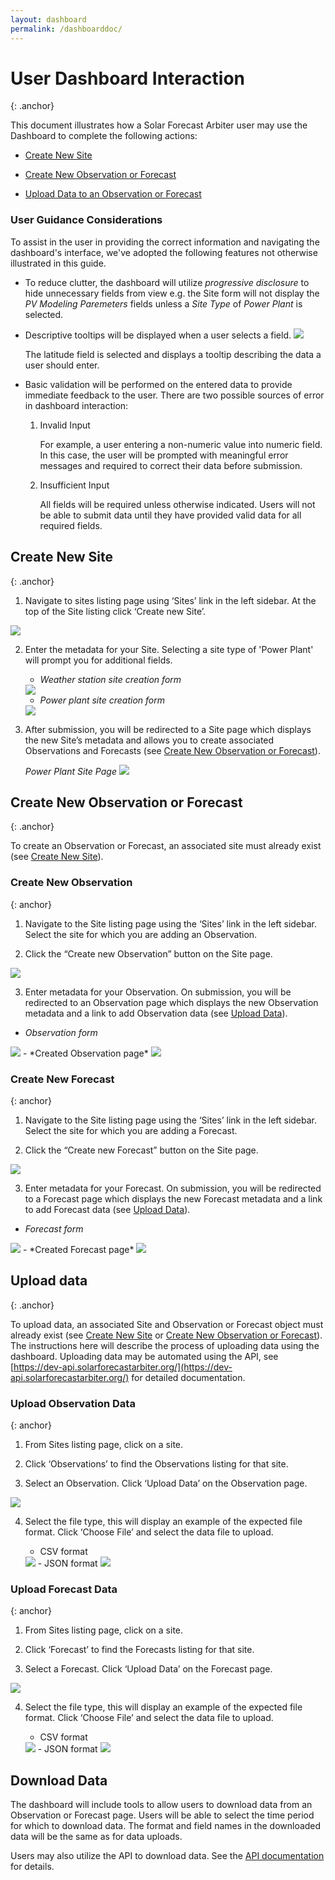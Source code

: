 ```yaml
---
layout: dashboard
permalink: /dashboarddoc/
---
```


User Dashboard Interaction
==========================
{: .anchor}

This document illustrates how a Solar Forecast Arbiter user may use the
Dashboard to complete the following actions:

-   [Create New Site](#create-new-site)

-   [Create New Observation or Forecast](#create-new-observation-or-forecast)

-   [Upload Data to an Observation or Forecast](#upload-data)

### User Guidance Considerations
To assist in the user in providing the correct information and
navigating the dashboard's interface, we've adopted the following
features not otherwise illustrated in this guide.

-  To reduce clutter, the dashboard will utilize *progressive
   disclosure* to hide unnecessary fields from view e.g. the
   Site form will not display the *PV Modeling Paremeters* fields
   unless a *Site Type* of *Power Plant* is selected.

-  Descriptive tooltips will be displayed when a user selects a field.
   <img class="my-3" src="/images/TooltipDetail.png" class="figure"/>
   <figcaption class="figure pb-2">The latitude field is selected and displays
   a tooltip describing the data a user should enter.</figcaption>

-  Basic validation will be performed on the entered data to provide
   immediate feedback to the user. There are two possible sources of
   error in dashboard interaction:

   1.  Invalid Input

       For example, a user entering a non-numeric value into numeric
       field. In this case, the user will be prompted with meaningful
       error messages and required to correct their data before submission. 

   2.  Insufficient Input

	   All fields will be required unless otherwise indicated. Users will
	   not be able to submit data until they have provided valid data
	   for all required fields.

Create New Site
-------------
{: .anchor}

1. Navigate to sites listing page using ‘Sites’ link in the left
   sidebar. At the top of the Site listing click ‘Create new Site’.
<img class="my-3" src="/images/SitesListing.png"/>

2. Enter the metadata for your Site. Selecting a site type of 
   'Power Plant' will prompt you for additional fields. 

   
   - *Weather station site creation form*
   <img class="my-3" src="/images/SiteForm.png"/>

   - *Power plant site creation form*
   <img class="my-3" src="/images/plant_site_form.png"/>

3. After submission, you will be redirected to a Site
   page which displays the new Site’s metadata and allows you
   to create associated Observations and Forecasts (see
   [Create New Observation or Forecast](#create-new-observation-or-forecast)).

   *Power Plant Site Page*
   <img class="my-3" src="/images/plant_site.png"/>


Create New Observation or Forecast
---------------------------------
{: .anchor}

To create an Observation or Forecast, an associated site must already exist (see [Create New Site](#create-new-site)).

### Create New Observation
{: anchor} 

1.  Navigate to the Site listing page using the ‘Sites’ link in the left
	sidebar. Select the site for which you are adding an Observation.

2.  Click the “Create new Observation” button on the Site page.
  <img class="my-3" src="/images/weather_site.png"/>

3.  Enter metadata for your Observation. On submission, you will be redirected
    to an Observation page which displays the new Observation metadata and a
    link to add Observation data (see [Upload Data](#upload-observation-data)).
- *Observation form*
<img class="my-3" src="/images/weather_obs.png"/>
- *Created Observation page*
<img class="my-3" src="/images/observation.png"/>

### Create New Forecast
{: anchor}

1.  Navigate to the Site listing page using the ‘Sites’ link in the left
	sidebar. Select the site for which you are adding a Forecast.

2.   Click the “Create new Forecast” button on the Site page.
  <img class="my-3" src="/images/plant_site.png"/>

3.  Enter metadata for your Forecast. On submission, you will be redirected
    to a Forecast page which displays the new Forecast metadata and a
    link to add Forecast data (see [Upload Data](#upload-forecast-data)).
- *Forecast form*
<img class="my-3" src="/images/forecast_form.png"/>
- *Created Forecast page*
<img class="my-e" src="/images/forecast.png"/>


Upload data
-----------
{: .anchor}

To upload data, an associated Site and Observation or Forecast object
must already exist (see [Create New Site](#create-New-site) or
[Create New Observation or Forecast](#create-new-observation-or-forecast)).
The instructions here will describe the process of
uploading data using the dashboard.
Uploading data may be automated using the API, see
[https://dev-api.solarforecastarbiter.org/](https://dev-api.solarforecastarbiter.org/)
for detailed documentation.

### Upload Observation Data
{: anchor}

1.  From Sites listing page, click on a site.

2.  Click ‘Observations’ to find the Observations listing for that site.

3.  Select an Observation. Click ‘Upload Data’ on the Observation page.
<img class="my-3" src="/images/observation.png"/>

4.  Select the file type, this will display an example of the expected file
format. Click ‘Choose File’ and select the data file to upload.

	-  CSV format
	<img class="my-3" src="/images/obs_csv_upload.png"/>
	- JSON format
	<img class="my-3" src="/images/obs_json_upload.png"/>

### Upload Forecast Data
{: anchor}

1.  From Sites listing page, click on a site.

2.  Click ‘Forecast’ to find the Forecasts listing for that site.

3.  Select a Forecast. Click ‘Upload Data’ on the Forecast page.
<img class="my-3" src="/images/forecast.png"/>

4.  Select the file type, this will display an example of the expected file
format. Click ‘Choose File’ and select the data file to upload.

	- CSV format
	<img class="my-3" src="/images/fx_csv_upload.png"/>
	- JSON format
	<img class="my-3" src="/images/fx_json_upload.png"/>


Download Data
-------------
The dashboard will include tools to allow users to download data from
an Observation or Forecast page. Users will be able to select the time
period for which to download data. The format and field names in
the downloaded data will be the same as for data uploads. 

Users may also utilize the API to download data. See the
[API documentation](https://dev-api.solarforecastarbiter.org/)
for details.


<div class="my-3"></div>
